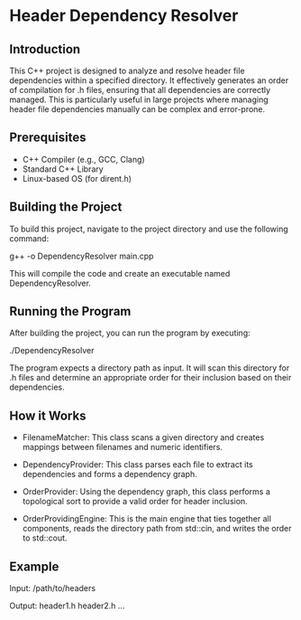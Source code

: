 # Header Dependency Resolver

## Introduction

This C++ project is designed to analyze and resolve header file dependencies within a specified directory. It effectively generates an order of compilation for .h files, ensuring that all dependencies are correctly managed. This is particularly useful in large projects where managing header file dependencies manually can be complex and error-prone.

## Prerequisites

- C++ Compiler (e.g., GCC, Clang)
- Standard C++ Library
- Linux-based OS (for dirent.h)

## Building the Project

To build this project, navigate to the project directory and use the following command:

g++ -o DependencyResolver main.cpp


This will compile the code and create an executable named DependencyResolver.

## Running the Program

After building the project, you can run the program by executing:

./DependencyResolver


The program expects a directory path as input. It will scan this directory for .h files and determine an appropriate order for their inclusion based on their dependencies.

## How it Works

- FilenameMatcher: This class scans a given directory and creates mappings between filenames and numeric identifiers.

- DependencyProvider: This class parses each file to extract its dependencies and forms a dependency graph.

- OrderProvider: Using the dependency graph, this class performs a topological sort to provide a valid order for header inclusion.

- OrderProvidingEngine: This is the main engine that ties together all components, reads the directory path from std::cin, and writes the order to std::cout.

## Example

Input:
/path/to/headers


Output:
header1.h
header2.h
...
